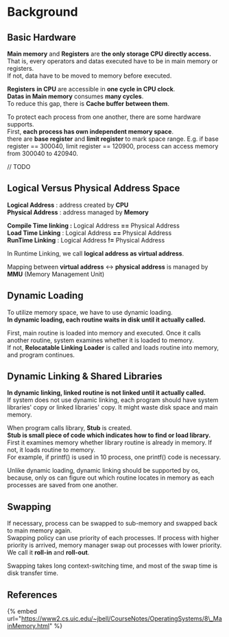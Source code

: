 # Background

## Basic Hardware

**Main memory** and **Registers** are **the only storage CPU directly access.**  
That is, every operators and datas executed have to be in main memory or registers.  
If not, data have to be moved to memory before executed.

**Registers** **in CPU** are accessible in **one cycle in CPU clock**.  
**Datas in Main memory** consumes **many cycles**.  
To reduce this gap, there is **Cache buffer between them**.

To protect each process from one another, there are some hardware supports.  
First, **each process has own independent memory space**.  
there are **base register** and **limit register** to mark space range. E.g. if base register == 300040, limit register == 120900, process can access memory from 300040 to 420940.  


// TODO

## Logical Versus Physical Address Space

**Logical Address** : address created by **CPU**  
**Physical Address** : address managed by **Memory**

**Compile Time linking :** Logical Address **==** Physical Address  
**Load Time Linking** : Logical Address **==** Physical Address  
**RunTime Linking** : Logical Address **!=** Physical Address

In Runtime Linking, we call **logical address as virtual address**. 

Mapping between **virtual address** &lt;-&gt; **physical address** is managed by **MMU** \(Memory Management Unit\)

## Dynamic Loading

To utilize memory space, we have to use dynamic loading.  
**In dynamic loading, each routine waits in disk until it actually called.**

First, main routine is loaded into memory and executed. Once it calls another routine, system examines whether it is loaded to memory.  
If not,  **Relocatable Linking Loader** is called and loads routine into memory, and program continues.

## Dynamic Linking & Shared Libraries

**In dynamic linking, linked routine is not linked until it actually called.**  
If system does not use dynamic linking, each program should have system libraries' copy or linked libraries' copy. It might waste disk space and main memory.

When program calls library, **Stub** is created.  
**Stub is small piece of code which indicates how to find or load library.**  
First it examines memory whether library routine is already in memory. If not, it loads routine to memory.  
For example, if printf\(\) is used in 10 process, one printf\(\) code is necessary.

Unlike dynamic loading, dynamic linking should be supported by os, because, only os can figure out which routine locates in memory as each processes are saved from one another.

## Swapping

If necessary, process can be swapped to sub-memory and swapped back to main memory again.  
Swapping policy can use priority of each processes. If process with higher priority is arrived, memory manager swap out processes with lower priority. We call it **roll-in** and **roll-out**.

Swapping takes long context-switching time, and most of the swap time is disk transfer time.

## References

{% embed url="https://www2.cs.uic.edu/~jbell/CourseNotes/OperatingSystems/8\_MainMemory.html" %}



